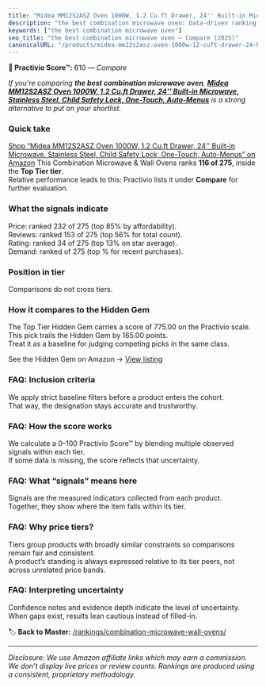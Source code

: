 ```yaml
---
title: "Midea MM12S2ASZ Oven 1000W, 1.2 Cu.ft Drawer, 24'' Built-in Microwave, Stainless Steel, Child Safety Lock, One-Touch, Auto-Menus"
description: "the best combination microwave oven: Data-driven ranking using the Practivio Score™. Positioned by quality, value, demand, findability, momentum."
keywords: ["the best combination microwave oven"]
seo_title: "the best combination microwave oven — Compare (2025)"
canonicalURL: "/products/midea-mm12s2asz-oven-1000w-12-cuft-drawer-24-built-in-microwave-stainless-steel-child-safety-lock-one-touch-auto-menus-B0D1V7JD35/"
---
```


**🛒 Practivio Score™:** 610 — _Compare_


*If you're comparing **the best combination microwave oven**, **[Midea MM12S2ASZ Oven 1000W, 1.2 Cu.ft Drawer, 24'' Built-in Microwave, Stainless Steel, Child Safety Lock, One-Touch, Auto-Menus](https://www.amazon.com/dp/B0D1V7JD35?tag=practivio-20)** is a strong alternative to put on your shortlist.*
### Quick take
[Shop “Midea MM12S2ASZ Oven 1000W, 1.2 Cu.ft Drawer, 24'' Built-in Microwave, Stainless Steel, Child Safety Lock, One-Touch, Auto-Menus” on Amazon](https://www.amazon.com/dp/B0D1V7JD35?tag=practivio-20)
This Combination Microwave & Wall Ovens ranks **116 of 275**, inside the **Top Tier tier**.  
Relative performance leads to this: Practivio lists it under **Compare** for further evaluation.

### What the signals indicate
Price: ranked 232 of 275 (top 85% by affordability).  
Reviews: ranked 153 of 275 (top 56% for total count).  
Rating: ranked 34 of 275 (top 13% on star average).  
Demand: ranked  of 275 (top % for recent purchases).

### Position in tier
Comparisons do not cross tiers.

### How it compares to the Hidden Gem
The Top Tier Hidden Gem carries a score of 775.00 on the Practivio scale.  
This pick trails the Hidden Gem by 165.00 points.  
Treat it as a baseline for judging competing picks in the same class.  

See the Hidden Gem on Amazon → [View listing](https://www.amazon.com/dp/B081ZS7VSM?tag=practivio-20)

### FAQ: Inclusion criteria
We apply strict baseline filters before a product enters the cohort.  
That way, the designation stays accurate and trustworthy.

### FAQ: How the score works
We calculate a 0–100 Practivio Score™ by blending multiple observed signals within each tier.  
If some data is missing, the score reflects that uncertainty.

### FAQ: What “signals” means here
Signals are the measured indicators collected from each product.  
Together, they show where the item falls within its tier.

### FAQ: Why price tiers?
Tiers group products with broadly similar constraints so comparisons remain fair and consistent.  
A product’s standing is always expressed relative to its tier peers, not across unrelated price bands.

### FAQ: Interpreting uncertainty
Confidence notes and evidence depth indicate the level of uncertainty.  
When gaps exist, results lean cautious instead of filled-in.

<!-- Missing template for Compare/CompareWithinPriceClass -->


🏷️ **Back to Master:** [/rankings/combination-microwave-wall-ovens/](/rankings/combination-microwave-wall-ovens/)

---
_Disclosure: We use Amazon affiliate links which may earn a commission. We don’t display live prices or review counts. Rankings are produced using a consistent, proprietary methodology._
